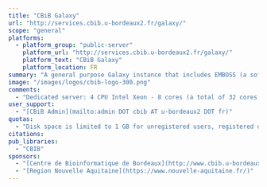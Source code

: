 ```yaml
---
title: "CBiB Galaxy"
url: "http://services.cbib.u-bordeaux2.fr/galaxy/"
scope: "general"
platforms:
  - platform_group: "public-server"
    platform_url: "http://services.cbib.u-bordeaux2.fr/galaxy/"
    platform_text: "CBiB Galaxy"
    platform_location: FR
summary: "A general purpose Galaxy instance that includes EMBOSS (a software analysis package for molecular biology) and fibronectin (diversity analysis of synthetic libraries of a Fibronectin domain). "
image: "/images/logos/cbib-logo-300.png"
comments:
  - "Dedicated server: 4 CPU Intel Xeon - 8 cores (a total of 32 cores / 64 threads) , 128 GB RAM, 800 GB of disk space."
user_support:
  - "[CBiB Admin](mailto:admin DOT cbib AT u-bordeaux2 DOT fr)"
quotas:
  - "Disk space is limited to 1 GB for unregistered users, registered users are free to use up to 10GB (to have more space, please contact [CBiB Admin](mailto:admin DOT cbib AT u-bordeaux2 DOT fr)). The maximum file size to upload is 5 GB. FTP is not operational at this time. Data will be kept 60 days after deletion from history or library."
citations:
pub_libraries:
  - "CBIB"
sponsors:
  - "[Centre de Bioinformatique de Bordeaux](http://www.cbib.u-bordeaux2.fr/)"
  - "[Region Nouvelle Aquitaine](https://www.nouvelle-aquitaine.fr/)"
---
```

